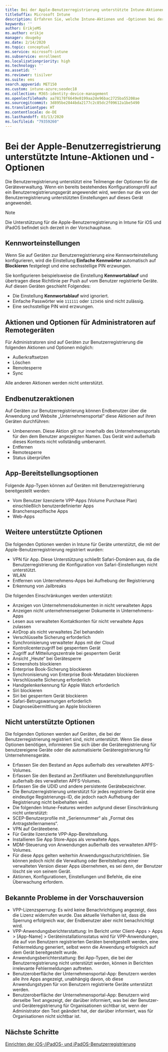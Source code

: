 ```yaml
---
title: Bei der Apple-Benutzerregistrierung unterstützte Intune-Aktionen und -Optionen
titleSuffix: Microsoft Intune
description: Erfahren Sie, welche Intune-Aktionen und -Optionen bei der Apple-Benutzerregistrierung unterstützt werden.
keywords: ''
author: ErikjeMS
ms.author: erikje
manager: dougeby
ms.date: 2/14/2020
ms.topic: conceptual
ms.service: microsoft-intune
ms.subservice: enrollment
ms.localizationpriority: high
ms.technology: ''
ms.assetid: ''
ms.reviewer: tisilver
ms.suite: ems
search.appverid: MET150
ms.custom: intune-azure;seodec18
ms.collection: M365-identity-device-management
ms.openlocfilehash: aa78178f6649e0199aa2de96bac2725ba55208ae
ms.sourcegitcommit: 3d895be2844bda2177c2c85dc2f09612a1be5490
ms.translationtype: HT
ms.contentlocale: de-DE
ms.lasthandoff: 03/13/2020
ms.locfileid: "79359260"
---
```

# <a name="intune-actions-and-options-supported-with-apple-user-enrollment"></a>Bei der Apple-Benutzerregistrierung unterstützte Intune-Aktionen und -Optionen

Die Benutzerregistrierung unterstützt eine Teilmenge der Optionen für die Geräteverwaltung. Wenn ein bereits bestehendes Konfigurationsprofil auf ein Benutzerregistrierungsgerät angewendet wird, werden nur die von der Benutzerregistrierung unterstützten Einstellungen auf dieses Gerät angewendet.

> [!NOTE]
> Die Unterstützung für die Apple-Benutzerregistrierung in Intune für iOS und iPadOS befindet sich derzeit in der Vorschauphase.

## <a name="password-settings"></a>Kennworteinstellungen

Wenn Sie auf Geräten zur Benutzerregistrierung eine Kennworteinstellung konfigurieren, wird die Einstellung **Einfache Kennwörter** automatisch auf **Blockieren** festgelegt und eine sechsstellige PIN erzwungen.

Sie konfigurieren beispielsweise die Einstellung **Kennwortablauf** und übertragen diese Richtlinie per Push auf vom Benutzer registrierte Geräte. Auf diesen Geräten geschieht Folgendes:
- Die Einstellung **Kennwortablauf** wird ignoriert.
- Einfache Passwörter wie `111111` oder `123456` sind nicht zulässig.
- Eine sechsstellige PIN wird erzwungen.

## <a name="administrator-remote-device-actions-and-options"></a>Aktionen und Optionen für Administratoren auf Remotegeräten
Für Administratoren sind auf Geräten zur Benutzerregistrierung die folgenden Aktionen und Optionen möglich:
- Außerkraftsetzen
- Löschen
- Remotesperre
- Sync

Alle anderen Aktionen werden nicht unterstützt.

## <a name="end-user-actions"></a>Endbenutzeraktionen
Auf Geräten zur Benutzerregistrierung können Endbenutzer über die Anwendung und Website „Unternehmensportal“ diese Aktionen auf ihren Geräten durchführen:
- Umbenennen. Diese Aktion gilt nur innerhalb des Unternehmensportals für den dem Benutzer angezeigten Namen. Das Gerät wird außerhalb dieses Kontexts nicht vollständig umbenannt.
- Entfernen
- Remotesperre
- Status überprüfen

## <a name="app-deployment-options"></a>App-Bereitstellungsoptionen
Folgende App-Typen können auf Geräten mit Benutzerregistrierung bereitgestellt werden:
- Vom Benutzer lizenzierte VPP-Apps (Volume Purchase Plan) einschließlich benutzerdefinierter Apps
- Branchenspezifische Apps
- Web-Apps

## <a name="other-supported-options"></a>Weitere unterstützte Optionen

Die folgenden Optionen werden in Intune für Geräte unterstützt, die mit der Apple-Benutzerregistrierung registriert wurden:
- VPN für App. Diese Unterstützung schließt Safari-Domänen aus, da die Benutzerregistrierung die Konfiguration von Safari-Einstellungen nicht unterstützt.
- WLAN 
- Entfernen von Unternehmens-Apps bei Aufhebung der Registrierung
- Erkennung von Jailbreaks

Die folgenden Einschränkungen werden unterstützt:
- Anzeigen von Unternehmensdokumenten in nicht verwalteten Apps
- Anzeigen nicht unternehmenseigener Dokumente in Unternehmens-Apps
- Lesen aus verwalteten Kontaktkonten für nicht verwaltete Apps zulassen
- AirDrop als nicht verwaltetes Ziel behandeln
- Verschlüsselte Sicherung erforderlich
- Synchronisierung verwalteter Apps mit der Cloud
- Kontrollcenterzugriff bei gesperrtem Gerät
- Zugriff auf Mitteilungszentrale bei gesperrtem Gerät
- Ansicht „Heute“ bei Gerätesperre
- Screenshots blockieren
- Enterprise Book-Sicherung blockieren
- Synchronisierung von Enterprise Book-Metadaten blockieren
- Verschlüsselte Sicherung erforderlich
- Handgelenkerkennung für Apple Watch erforderlich
- Siri blockieren
- Siri bei gesperrtem Gerät blockieren
- Safari-Betrugswarnungen erforderlich
- Diagnoseübermittlung an Apple blockieren


## <a name="options-not-supported"></a>Nicht unterstützte Optionen
Die folgenden Optionen werden auf Geräten, die bei der Benutzerregistrierung registriert sind, nicht unterstützt. Wenn Sie diese Optionen benötigen, informieren Sie sich über die Geräteregistrierung für benutzereigene Geräte oder die automatisierte Geräteregistrierung für Unternehmensgeräte.
- Erfassen Sie den Bestand an Apps außerhalb des verwalteten APFS-Volumes.
- Erfassen Sie den Bestand an Zertifikaten und Bereitstellungsprofilen außerhalb des verwalteten APFS-Volumes.
- Erfassen Sie die UDID und andere persistente Gerätebezeichner.
- Die Benutzerregistrierung unterstützt für jedes registrierte Gerät eine eindeutige Registrierungs-ID, die jedoch nach Aufhebung der Registrierung nicht beibehalten wird.
- Die folgenden Intune-Features werden aufgrund dieser Einschränkung nicht unterstützt:
- SCEP-Benutzerprofile mit „Seriennummer“ als „Format des Antragstellernamens“.
- VPN auf Geräteebene.
- Für Geräte lizenzierte VPP-App-Bereitstellung.
- Installieren Sie App Store-Apps als verwaltete Apps.
- MDM-Steuerung von Anwendungen außerhalb des verwalteten APFS-Volumes.
- Für diese Apps gelten weiterhin Anwendungsschutzrichtlinien. Sie können jedoch nicht die Verwaltung oder Bereitstellung einer verwalteten Version dieser Apps übernehmen, es sei denn, der Benutzer löscht sie von seinem Gerät.
- Aktionen, Konfigurationen, Einstellungen und Befehle, die eine Überwachung erfordern. 


## <a name="known-issues-in-preview"></a>Bekannte Probleme in der Vorschauversion
- VPP-Lizenzsperrung: Es wird keine Benachrichtigung angezeigt, dass die Lizenz widerrufen wurde. Das aktuelle Verhalten ist, dass die Sperrung erfolgreich war, der Endbenutzer aber nicht benachrichtigt wird. 
- VPP-Anwendungsberichterstattung: Im Bericht unter Client-Apps > Apps > [App-Name] > Geräteinstallationsstatus wird für VPP-Anwendungen, die auf von Benutzern registrierten Geräten bereitgestellt werden, eine Fehlermeldung generiert, selbst wenn die Anwendung erfolgreich auf dem Gerät bereitgestellt wurde. 
- Anwendungsberichterstattung: Bei App-Typen, die bei der Benutzerregistrierung nicht unterstützt werden, können in Berichten irrelevante Fehlermeldungen auftreten. 
- Benutzeroberfläche der Unternehmensportal-App: Benutzern werden alle ihre Apps angezeigt, unabhängig davon, ob diese Anwendungstypen für von Benutzern registrierte Geräte unterstützt werden. 
- Benutzeroberfläche der Unternehmensportal-App: Benutzern wird derselbe Text angezeigt, der darüber informiert, was bei der Benutzer- und Geräteregistrierung für Organisationen sichtbar ist, wenn der Administrator den Text geändert hat, der darüber informiert, was für Organisationen nicht sichtbar ist.


## <a name="next-steps"></a>Nächste Schritte

[Einrichten der iOS-/iPadOS- und iPadOS-Benutzerregistrierung](ios-user-enrollment.md)
